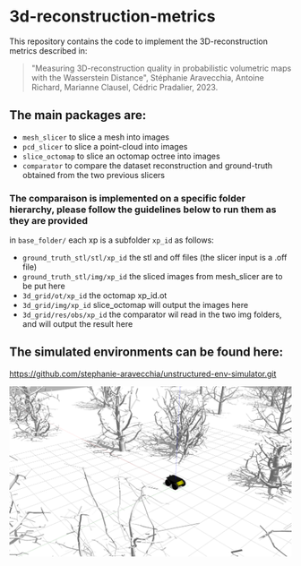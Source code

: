 # 3d-reconstruction-metrics

This repository contains the code to implement the 3D-reconstruction metrics described in:

> "Measuring 3D-reconstruction quality in probabilistic volumetric maps with the Wasserstein Distance", Stéphanie Aravecchia, Antoine  Richard, Marianne Clausel, Cédric Pradalier, 2023.

## The main packages are:
* `mesh_slicer` to slice a mesh into images
* `pcd_slicer` to slice a point-cloud into images
* `slice_octomap` to slice an octomap octree into images
* `comparator` to compare the dataset reconstruction and ground-truth obtained from the two        previous slicers



### The comparaison is implemented on a specific folder hierarchy, please follow the guidelines   below to run them as they are provided
in `base_folder/` each xp is a subfolder `xp_id` as follows:
* `ground_truth_stl/stl/xp_id`  the stl and off files (the slicer input is a .off file)
* `ground_truth_stl/img/xp_id`  the sliced images from mesh_slicer are to be put here
* `3d_grid/ot/xp_id`  the octomap xp_id.ot
* `3d_grid/img/xp_id` slice_octomap will output the images here
* `3d_grid/res/obs/xp_id` the comparator wil read in the two img folders, and will output the      result here

## The simulated environments can be found here:
https://github.com/stephanie-aravecchia/unstructured-env-simulator.git

<img title="Simu" src="https://github.com/stephanie-aravecchia/unstructured-env-simulator/blob/main/pics/simu-environment.png" alt="Simu" width="600">



